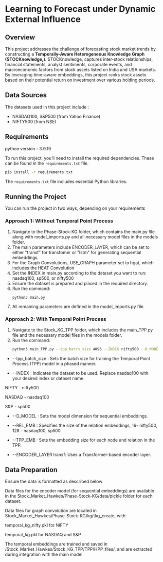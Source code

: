 # Learning to Forecast under Dynamic External Influence 

## Overview
This project addresses the challenge of forecasting stock market trends by constructing a **Temporally-Aware Heterogeneous Knowledge Graph (STOCKnowledge,)**. STOCKnowledge, captures inter-stock relationships, financial statements, analyst sentiments, corporate events, and macroeconomic factors from stock assets listed on India and USA markets. By leveraging time-aware embeddings, this project ranks stock assets based on their potential return on investment over various holding periods.

## Data Sources

The datasets used in this project include :
- NASDAQ100, S&P500 (from Yahoo Finance)
- NIFTY500 (from NSE)

## Requirements

python version - 3.9.19

To run this project, you’ll need to install the required dependencies. These can be found in the `requirements.txt` file.

```bash
pip install -r requirements.txt
```
The `requirements.txt` file includes essential Python libraries.

## Running the Project

You can run the project in two ways, depending on your requirements

### Approach 1: Without Temporal Point Process
1. Navigate to the Phase-Stock-KG folder, which contains the main.py file along with model_imports.py and all necessary model files in the models folder.
2. The main parameters include ENCODER_LAYER, which can be set to either "transf" for transfomer or "lstm" for generating sequential embeddings.
3. For the Graph Convolutions, USE_GRAPH parameter set to hgat, which includes the HEAT Convolution
4. Set the INDEX in main.py according to the dataset you want to run: nasdaq100, sp500, or nifty500
4. Ensure the dataset is prepared and placed in the required directory.
5. Run the command:
   ```bash
   python3 main.py 
   ```
6. All remaining parameters are defined in the model_imports.py file.


### Approach 2: With Temporal Point Process
1. Navigate to the Stock_KG_TPP folder, which includes the main_TPP.py file and the necessary model files in the models folder.
2. Run the command:
   ```bash
   python3 main_TPP.py --tpp_batch_size 4096 --INDEX nifty500 --D_MODEL 20 --REL_EMB 16 --TPP_EMB 128 --gpu 1 --ENCODER_LAYER transf
   ```
- --tpp_batch_size : Sets the batch size for training the Temporal Point Process (TPP) model in a phased manner.

- --INDEX : Indicates the dataset to be used. Replace nasdaq100 with your desired index or dataset name.

NIFTY - nifty500

NASDAQ - nasdaq100

S&P - sp500

- --D_MODEL : Sets the model dimension for sequential embeddings.

- --REL_EMB : Specifies the size of the relation embeddings, 16- nifty500, 128 - nasdaq100, sp500

- --TPP_EMB : Sets the embedding size for each node and relation in the TPP.

- --ENCODER_LAYER transf: Uses a Transformer-based encoder layer.

## Data Preparation

Ensure the data is formatted as described below:

Data files for the encoder model (for sequential embeddings) are available in the Stock_Market_Hawkes/Phase-Stock-KG/data/pickle folder for each dataset.

Data files for graph convolution are located in Stock_Market_Hawkes/Phase-Stock-KG/kg/tkg_create, with:

temporal_kg_nifty.pkl for NIFTY

temporal_kg.pkl for NASDAQ and S&P

The temporal embeddings are trained and saved in /Stock_Market_Hawkes/Stock_KG_TPP/TPP/HPP_files/, and are extracted during integration with the main model.

